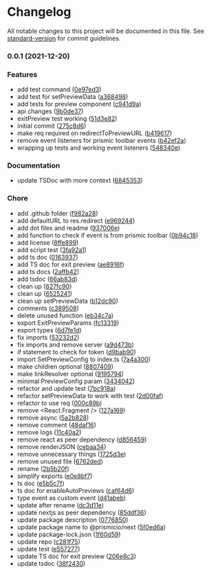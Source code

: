 # Changelog

All notable changes to this project will be documented in this file. See [standard-version](https://github.com/conventional-changelog/standard-version) for commit guidelines.

### 0.0.1 (2021-12-20)


### Features

* add test command ([0e97ed3](https://github.com/prismicio/prismic-next/commit/0e97ed302173b3a4cfa41761a844f006e7e8b7ba))
* add test for setPreviewData ([a368498](https://github.com/prismicio/prismic-next/commit/a36849870a839e8a106999dd200261f2bacf8efc))
* add tests for preview component ([c941d9a](https://github.com/prismicio/prismic-next/commit/c941d9a67c3b1bd3f0df5232eaa5f8f6e1fe6ca5))
* api changes ([9b0de37](https://github.com/prismicio/prismic-next/commit/9b0de3731ae0ebb2b6d0de60ad6875065d5513fc))
* exitPreview test working ([51d3e82](https://github.com/prismicio/prismic-next/commit/51d3e827ffb9c57e3139d3be47731d069f663818))
* initial commit ([275c8d6](https://github.com/prismicio/prismic-next/commit/275c8d629e382fd78627c3f1a428b7394a5294e5))
* make req required on redirectToPreviewURL ([b419617](https://github.com/prismicio/prismic-next/commit/b4196172b827bd57c50ea2d5172b9640349c4794))
* remove event listeners for prismic toolbar events ([b42ef2a](https://github.com/prismicio/prismic-next/commit/b42ef2a96e3e83110d02e5a8cebf25175698d28b))
* wrapping up tests and working event listeners ([548340e](https://github.com/prismicio/prismic-next/commit/548340ed58ecb2bbd6c859ad347f1ce649a1e7b7))


### Documentation

* update TSDoc with more context ([6845353](https://github.com/prismicio/prismic-next/commit/68453537bd9f33f8d0eeca33625a5e2d6a2fff08))


### Chore

* add .github folder ([f982a28](https://github.com/prismicio/prismic-next/commit/f982a28392ad4424d7fa93dec8460e8b2b03339f))
* add defaultURL to res.redirect ([e969244](https://github.com/prismicio/prismic-next/commit/e9692447944f62c75b097b15808dcd7492201bd5))
* add dot files and readme ([937006e](https://github.com/prismicio/prismic-next/commit/937006e225a17d275b391dcc9370284e1819c554))
* add function to check if event is from prismic toolbar ([0b94c18](https://github.com/prismicio/prismic-next/commit/0b94c188ee59c8836d5ee85aaf06cd55a2063283))
* add license ([8ffe899](https://github.com/prismicio/prismic-next/commit/8ffe899c911a06f68e95dad4d4e9fd0c2c22df71))
* add script test ([3fa92a1](https://github.com/prismicio/prismic-next/commit/3fa92a14cc6716749353e873fe1d3a095f809616))
* add ts doc ([0163937](https://github.com/prismicio/prismic-next/commit/01639378de65acaa6fd6d1871fa36d30a54c1937))
* add TS doc for exit preview ([ae8916f](https://github.com/prismicio/prismic-next/commit/ae8916f160297efc11aa790e7b7cee998100ab2c))
* add ts docs ([2affb42](https://github.com/prismicio/prismic-next/commit/2affb4245d8a178fd8c2a62736cb32d2ba0ba721))
* add tsdoc ([66ab83d](https://github.com/prismicio/prismic-next/commit/66ab83da56f6912ff7183e9ec9fce060badcd71f))
* clean up ([627fc90](https://github.com/prismicio/prismic-next/commit/627fc900a018910cfeb853046d6e16bfdfdf93fc))
* clean up ([6525241](https://github.com/prismicio/prismic-next/commit/65252415b45bc21117c094de7d74a8b5d3e650ab))
* clean up setPreviewData ([b12dc90](https://github.com/prismicio/prismic-next/commit/b12dc902e1fb449e0fe65e839523f555a7125f9a))
* comments ([c389508](https://github.com/prismicio/prismic-next/commit/c3895081d946773e280468cc56438f109549915c))
* delete unused function ([eb34c7a](https://github.com/prismicio/prismic-next/commit/eb34c7ad2cf00199c5e5bfc0ea3adc1516d18ee7))
* export ExitPreviewParams ([fc13319](https://github.com/prismicio/prismic-next/commit/fc13319209e226a6e03e19b1d431fbc76777622b))
* export types ([6d7fe1d](https://github.com/prismicio/prismic-next/commit/6d7fe1d493ce9f966cf03bf4773e1e49f73892a3))
* fix imports ([53232d2](https://github.com/prismicio/prismic-next/commit/53232d2acc4f19252ec77ea66033cf9b913334a7))
* fix imports and remove server ([a9d473b](https://github.com/prismicio/prismic-next/commit/a9d473b9f90c1414c0a2512085e0cd43324c8323))
* if statement to check for token ([d9bab90](https://github.com/prismicio/prismic-next/commit/d9bab904b161d654d8fd58a28ddb43d4ced6f099))
* import SetPreviewConfig to index.ts ([7a4a300](https://github.com/prismicio/prismic-next/commit/7a4a3007b71ce9bd4aa1ca414c13a88b592991c4))
* make children optional ([8807409](https://github.com/prismicio/prismic-next/commit/88074093c53327cacb00a720e2ae104a9971b645))
* make linkResolver optional ([9195794](https://github.com/prismicio/prismic-next/commit/9195794ce1ef538b3851c89ae7a917859ba1dad7))
* minimal PreviewConfig param ([3434042](https://github.com/prismicio/prismic-next/commit/3434042882402a97838577a34ee2aa1c53b7e55b))
* refactor <PrismicPreview /> and update test ([7bc918a](https://github.com/prismicio/prismic-next/commit/7bc918a3169b795ebb8b48815b18f214fdd767d6))
* refactor setPreviewData to work with test ([2d00faf](https://github.com/prismicio/prismic-next/commit/2d00faf974dee1898ba0b44f0c189d4669a45876))
* refactor to use req ([000c89b](https://github.com/prismicio/prismic-next/commit/000c89bf253f70b6cd2be04b55df27c565ee0829))
* remove <React.Fragment /> ([127a169](https://github.com/prismicio/prismic-next/commit/127a169628dc8630a3c258a5883f14122567d335))
* remove async ([5a2b828](https://github.com/prismicio/prismic-next/commit/5a2b8287ed99505701b71fa851d85f95c6002803))
* remove comment ([48daf16](https://github.com/prismicio/prismic-next/commit/48daf164dfc0edbdc79432de995a3c5027522849))
* remove logs ([11c40a2](https://github.com/prismicio/prismic-next/commit/11c40a2748ae21791f1d96f00b78fa18bce00e0f))
* remove react as peer dependency ([d856459](https://github.com/prismicio/prismic-next/commit/d856459de1889f090ed51b0e30da76f7724b0147))
* remove renderJSON ([cebaa34](https://github.com/prismicio/prismic-next/commit/cebaa34c25aa300fb472bbf6cac80516a8a17283))
* remove unnecessary things ([1725d3e](https://github.com/prismicio/prismic-next/commit/1725d3e2d45a61f9ade45e9d5aca3396d54005fa))
* remove unused file ([6762ded](https://github.com/prismicio/prismic-next/commit/6762dedba18b7fdce71aef814f9b32c5b4f27b13))
* rename ([2b5b20f](https://github.com/prismicio/prismic-next/commit/2b5b20f18fcaab7ba48fe65b52147c04e951288b))
* simplify exports ([e0e8bf7](https://github.com/prismicio/prismic-next/commit/e0e8bf7ff5391deae919f09c6116ad6c3f8cb8bd))
* ts doc ([e5b5c7f](https://github.com/prismicio/prismic-next/commit/e5b5c7f14d8e40f1d4c0c7578ed4718f59f9693d))
* ts doc for enableAutoPreviews ([caf64d6](https://github.com/prismicio/prismic-next/commit/caf64d677e35d32a60384fbb94c4d2f560c47651))
* type event as custom event ([d41abeb](https://github.com/prismicio/prismic-next/commit/d41abeb386e2d5e4a57bdff6900ffa072e6c2ded))
* update after rename ([dc3d11e](https://github.com/prismicio/prismic-next/commit/dc3d11e67b2c074e4d801a5f0450ae78c828bbd2))
* update nextjs as peer dependency ([85ddf36](https://github.com/prismicio/prismic-next/commit/85ddf36ae50aca19f6a2c41c7a47260c3fc0fc36))
* update package description ([0776850](https://github.com/prismicio/prismic-next/commit/077685091abdb95e58b32f4d14f910155f10a975))
* update package name to @prismicio/next ([5f0ed6a](https://github.com/prismicio/prismic-next/commit/5f0ed6a9d5166f2f46f76a0a1f706685abb6cc30))
* update package-lock.json ([1f60d59](https://github.com/prismicio/prismic-next/commit/1f60d592d73eb2b384e601c49b3fb0a2953fe5ac))
* update repo ([c281f75](https://github.com/prismicio/prismic-next/commit/c281f75b9cda0e5476245560b400720cc8d3a1dc))
* update test ([e557277](https://github.com/prismicio/prismic-next/commit/e5572775d7b9476180eba5d2ae3ba158bfceb472))
* update TS doc for exit preview ([206e8c3](https://github.com/prismicio/prismic-next/commit/206e8c3a685ae10cc8baa2d02e145c88b2862b79))
* update tsdoc ([38f2430](https://github.com/prismicio/prismic-next/commit/38f24309ebcb2b72536a2da187c15af69450c1f3))
